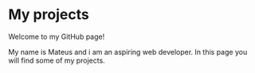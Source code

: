 # My projects

Welcome to my GitHub page!

My name is Mateus and i am an aspiring web developer. In this page you will find some of my projects.
